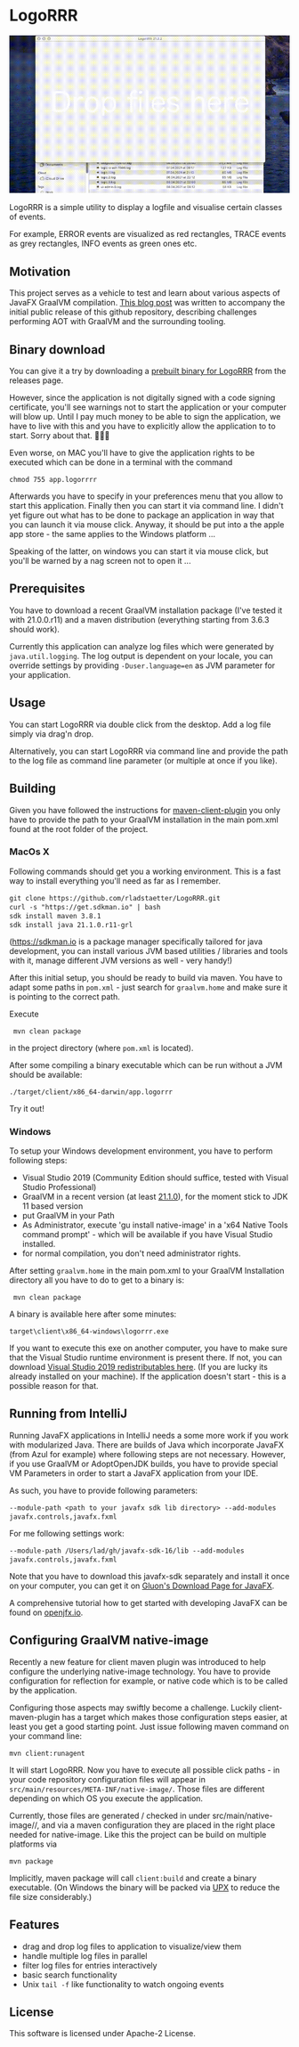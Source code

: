 # LogoRRR

![Screenshot](screencast.gif)

LogoRRR is a simple utility to display a logfile and visualise certain classes of events. 

For example, ERROR events are visualized as red rectangles, TRACE events as grey rectangles, INFO events as green ones etc. 

## Motivation

This project serves as a vehicle to test and learn about various aspects of JavaFX GraalVM compilation. [This blog post](https://ladstatt.blogspot.com/2020/10/compile-scala-javafx-application-with.html) was written to accompany the initial public release of this github repository, describing challenges performing AOT with GraalVM and the surrounding tooling.

## Binary download 

You can give it a try by downloading a [prebuilt binary for LogoRRR](https://github.com/rladstaetter/LogoRRR/releases/tag/21.2.4) from the releases page.

However, since the application is not digitally signed with a code signing certificate, you'll see warnings not to start the application or your computer will blow up. Until I pay much money to be able to sign the application, we have to live with this and you have to explicitly allow the application to to start. Sorry about that. 🤷🏼‍♂️ 

Even worse, on MAC you'll have to give the application rights to be executed which can be done in a terminal with the command

    chmod 755 app.logorrrr

Afterwards you have to specify in your preferences menu that you allow to start this application. Finally then you can start it via command line. I didn't yet figure out what has to be done to package an application in way that you can launch it via mouse click. Anyway, it should be put into a the apple app store - the same applies to the Windows platform ... 

Speaking of the latter, on windows you can start it via mouse click, but you'll be warned by a nag screen not to open it ... 


## Prerequisites

You have to download a recent GraalVM installation package (I've tested it with 21.0.0.r11) and a maven distribution (everything starting from 3.6.3 should work).

Currently this application can analyze log files which were generated by `java.util.logging`. The log output is dependent on your locale, you can override settings by providing `-Duser.language=en` as JVM parameter for your application.

## Usage

You can start LogoRRR via double click from the desktop. Add a log file simply via drag'n drop.

Alternatively, you can start LogoRRR via command line and provide the path to the log file as command line parameter (or multiple at once if you like).


## Building

Given you have followed the instructions for [maven-client-plugin](https://github.com/gluonhq/client-maven-plugin) you only have to provide the path to your GraalVM installation in the main pom.xml found at the root folder of the project.

### MacOs X

Following commands should get you a working environment. This is a fast way to install everything you'll need as far as I remember. 

    git clone https://github.com/rladstaetter/LogoRRR.git
    curl -s "https://get.sdkman.io" | bash
    sdk install maven 3.8.1
    sdk install java 21.1.0.r11-grl

(https://sdkman.io is a package manager specifically tailored for java development, you can install various JVM based utilities / libraries and tools with it, manage different JVM versions as well - very handy!)

After this initial setup, you should be ready to build via maven. You have to adapt some paths in `pom.xml` - just search for `graalvm.home` and make sure it is pointing to the correct path.

Execute

     mvn clean package

in the project directory (where `pom.xml` is located).

After some compiling a binary executable which can be run without a JVM should be available:

    ./target/client/x86_64-darwin/app.logorrr

Try it out!

### Windows 

To setup your Windows development environment, you have to perform following steps:

- Visual Studio 2019 (Community Edition should suffice, tested with Visual Studio Professional)
- GraalVM in a recent version (at least [21.1.0](https://github.com/graalvm/graalvm-ce-builds/releases/tag/vm-21.1.0)), for the moment stick to JDK 11 based version
- put GraalVM in your Path
- As Administrator, execute 'gu install native-image' in a 'x64 Native Tools command prompt' - which will be available if you have Visual Studio installed.
- for normal compilation, you don't need administrator rights. 

After setting `graalvm.home` in the main pom.xml to your GraalVM Installation directory all you have to do to get to a binary is:

     mvn clean package

A binary is available here after some minutes:
    
    target\client\x86_64-windows\logorrr.exe

If you want to execute this exe on another computer, you have to make sure that the Visual Studio runtime environment is present there. If not, you can download [Visual Studio 2019 redistributables here](https://aka.ms/vs/16/release/vc_redist.x64.exe). (If you are lucky its already installed on your machine). If the application doesn't start - this is a possible reason for that.  


## Running from IntelliJ

Running JavaFX applications in IntelliJ needs a some more work if you work with modularized Java. There are builds of Java which incorporate JavaFX (from Azul for example) where following steps are not necessary. However, if you use GraalVM or AdoptOpenJDK builds, you have to provide special VM Parameters in order to start a JavaFX application from your IDE. 

As such, you have to provide following parameters:

    --module-path <path to your javafx sdk lib directory> --add-modules javafx.controls,javafx.fxml

For me following settings work:

    --module-path /Users/lad/gh/javafx-sdk-16/lib --add-modules javafx.controls,javafx.fxml

Note that you have to download this javafx-sdk separately and install it once on your computer, you can get it on [Gluon's Download Page for JavaFX](https://gluonhq.com/products/javafx/). 

A comprehensive tutorial how to get started with developing JavaFX can be found on [openjfx.io](https://openjfx.io). 

## Configuring GraalVM native-image 

Recently a new feature for client maven plugin was introduced to help configure the underlying native-image technology. You have to provide configuration for reflection for example, or native code which is to be called by the application. 

Configuring those aspects may swiftly become a challenge. Luckily client-maven-plugin has a target which makes those configuration steps easier, at least you get a good starting point. Just issue following maven command on your command line:

    mvn client:runagent

It will start LogoRRR. Now you have to execute all possible click paths - in your code repository configuration files will appear in `src/main/resources/META-INF/native-image/`. Those files are different depending on which OS you execute the application. 

Currently, those files are generated / checked in under src/main/native-image/<os>/, and via a maven configuration they are placed in the right place needed for native-image. Like this the project can be build on multiple platforms via 

    mvn package 

Implicitly, maven package will call `client:build` and create a binary executable. (On Windows the binary will be packed via [UPX](https://upx.github.io) to reduce the file size considerably.)

## Features

- drag and drop log files to application to visualize/view them
- handle multiple log files in parallel
- filter log files for entries interactively
- basic search functionality
- Unix `tail -f` like functionality to watch ongoing events

## License

This software is licensed under Apache-2 License.
